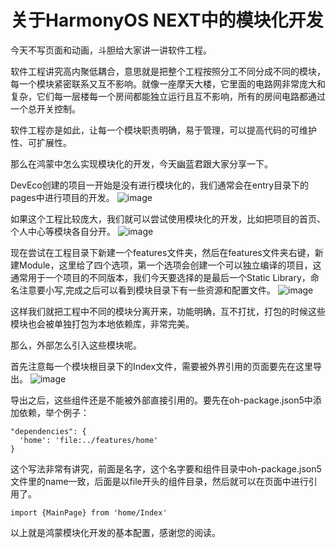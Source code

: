 # 关于HarmonyOS NEXT中的模块化开发
今天不写页面和动画，斗胆给大家讲一讲软件工程。

软件工程讲究高内聚低耦合，意思就是把整个工程按照分工不同分成不同的模块，每一个模块紧密联系又互不影响。就像一座摩天大楼，它里面的电路网非常庞大和复杂，它们每一层楼每一个房间都能独立运行且互不影响，所有的房间电路都通过一个总开关控制。

软件工程亦是如此，让每一个模块职责明确，易于管理，可以提高代码的可维护性、可扩展性。

那么在鸿蒙中怎么实现模块化的开发，今天幽蓝君跟大家分享一下。

DevEco创建的项目一开始是没有进行模块化的，我们通常会在entry目录下的pages中进行项目的开发。
![image](https://github.com/user-attachments/assets/65ad5d60-c41f-4611-9648-eafcb656f99a)

如果这个工程比较庞大，我们就可以尝试使用模块化的开发，比如把项目的首页、个人中心等模块各自分开。
![image](https://github.com/user-attachments/assets/43ea79d0-38f4-455f-8ac9-b85ceb700e21)

现在尝试在工程目录下新建一个features文件夹，然后在features文件夹右键，新建Module，这里给了四个选项，第一个选项会创建一个可以独立编译的项目，这通常用于一个项目的不同版本，我们今天要选择的是最后一个Static Library，命名注意要小写,完成之后可以看到模块目录下有一些资源和配置文件。
![image](https://github.com/user-attachments/assets/db97c7dd-4766-416b-b205-88c1612e3511)

这样我们就把工程中不同的模块分离开来，功能明确，互不打扰，打包的时候这些模块也会被单独打包为本地依赖库，非常完美。

那么，外部怎么引入这些模块呢。

首先注意每一个模块根目录下的Index文件，需要被外界引用的页面要先在这里导出。
![image](https://github.com/user-attachments/assets/d0a9a1ac-4d1c-426d-9019-af691cfc571f)

导出之后，这些组件还是不能被外部直接引用的。要先在oh-package.json5中添加依赖，举个例子：

```
"dependencies": {  
  'home': 'file:../features/home'
}

```

这个写法非常有讲究，前面是名字，这个名字要和组件目录中oh-package.json5文件里的name一致，后面是以file开头的组件目录，然后就可以在页面中进行引用了。

```
import {MainPage} from 'home/Index'

```

以上就是鸿蒙模块化开发的基本配置，感谢您的阅读。

